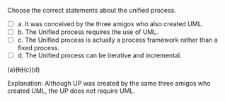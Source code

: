 <panel header="{{ icon_Q_A }} Statements about the unified process">

Choose the correct statements about the unified process.

- [ ] a. It was conceived by the three amigos who also created UML.
- [ ] b. The Unified process requires the use of UML.
- [ ] c. The Unified process is actually a process framework rather than a fixed process.
- [ ] d. The Unified process can be iterative and incremental.

<panel type="seamless" header="{{ icon_A }} Answer" minimized>

(a)~~(b)~~(c)(d)

Explanation: Although UP was created by the same three amigos who created UML, the UP does not require UML.

</panel>
</panel>
